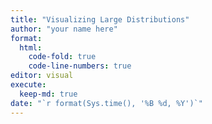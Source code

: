 ```yaml
---
title: "Visualizing Large Distributions"
author: "your name here"
format:
  html: 
    code-fold: true
    code-line-numbers: true
editor: visual
execute:
  keep-md: true
date: "`r format(Sys.time(), '%B %d, %Y')`"
---
```

